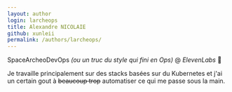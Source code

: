 ```yaml
---
layout: author
login: larcheops
title: Alexandre NICOLAIE
github: xunleii
permalink: /authors/larcheops/
---
```

SpaceArcheoDevOps _(ou un truc du style qui fini en Ops)_ @ _ElevenLabs_ 🦝

Je travaille principalement sur des stacks basées sur du Kubernetes et j'ai un certain gout à ~~beaucoup trop~~
automatiser ce qui me passe sous la main.

